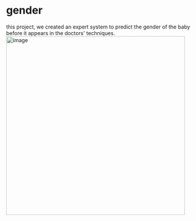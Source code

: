 # gender
this project, we created an expert system to predict the gender of the baby before it appears in the doctors' techniques.
<img width="481" alt="image" src="https://user-images.githubusercontent.com/83181669/219455180-3f09517c-6dd9-426c-971f-f292d95770d4.png">
